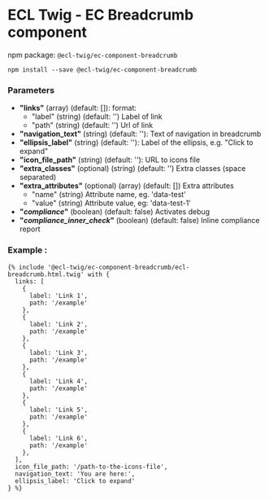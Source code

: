 # ECL Twig - EC Breadcrumb component

npm package: `@ecl-twig/ec-component-breadcrumb`

```shell
npm install --save @ecl-twig/ec-component-breadcrumb
```

### Parameters

- **"links"** (array) (default: []): format:
  - "label" (string) (default: '') Label of link
  - "path" (string) (default: '') Url of link
- **"navigation_text"** (string) (default: ''): Text of navigation in breadcrumb
- **"ellipsis_label"** (string) (default: ''): Label of the ellipsis, e.g. "Click to expand"
- **"icon_file_path"** (string) (default: ''): URL to icons file
- **"extra_classes"** (optional) (string) (default: '') Extra classes (space separated)
- **"extra_attributes"** (optional) (array) (default: []) Extra attributes
  - "name" (string) Attribute name, eg. 'data-test'
  - "value" (string) Attribute value, eg: 'data-test-1'
- **"_compliance_"** (boolean) (default: false) Activates debug
- **"_compliance_inner_check_"** (boolean) (default: false) Inline compliance report

### Example :

<!-- prettier-ignore -->
```twig
{% include '@ecl-twig/ec-component-breadcrumb/ecl-breadcrumb.html.twig' with { 
  links: [ 
    { 
      label: 'Link 1', 
      path: '/example' 
    }, 
    { 
      label: 'Link 2', 
      path: '/example' 
    }, 
    { 
      label: 'Link 3', 
      path: '/example' 
    }, 
    { 
      label: 'Link 4', 
      path: '/example' 
    }, 
    { 
      label: 'Link 5', 
      path: '/example' 
    }, 
    { 
      label: 'Link 6', 
      path: '/example' 
    }, 
  ], 
  icon_file_path: '/path-to-the-icons-file', 
  navigation_text: 'You are here:',  
  ellipsis_label: 'Click to expand' 
} %}  
```
